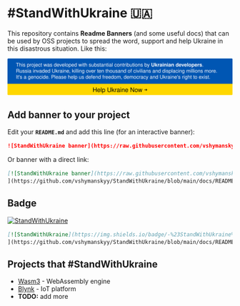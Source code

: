 # #StandWithUkraine 🇺🇦

This repository contains **Readme Banners** (and some useful docs) that can be used by OSS projects to spread the word, support and help Ukraine in this disastrous situation. Like this:

[![StandWithUkraine banner](https://raw.githubusercontent.com/vshymanskyy/StandWithUkraine/main/banner.svg)
](https://github.com/vshymanskyy/StandWithUkraine/blob/main/docs/README.md)

## Add banner to your project

Edit your **`README.md`** and add this line (for an interactive banner):
```md
![StandWithUkraine banner](https://raw.githubusercontent.com/vshymanskyy/StandWithUkraine/main/banner.svg)
```
Or banner with a direct link:
```md
[![StandWithUkraine banner](https://raw.githubusercontent.com/vshymanskyy/StandWithUkraine/main/banner.svg)
](https://github.com/vshymanskyy/StandWithUkraine/blob/main/docs/README.md)
```

## Badge

[![StandWithUkraine](https://img.shields.io/badge/-%23StandWithUkraine%20%F0%9F%87%BA%F0%9F%87%A6-white)
](https://github.com/vshymanskyy/StandWithUkraine/blob/main/docs/README.md)

```md
[![StandWithUkraine](https://img.shields.io/badge/-%23StandWithUkraine%20%F0%9F%87%BA%F0%9F%87%A6-white)
](https://github.com/vshymanskyy/StandWithUkraine/blob/main/docs/README.md)
```


## Projects that #StandWithUkraine

- [Wasm3](https://github.com/wasm3/wasm3) - WebAssembly engine
- [Blynk](https://github.com/blynkkk/blynk-library) - IoT platform
- **TODO:** add more

